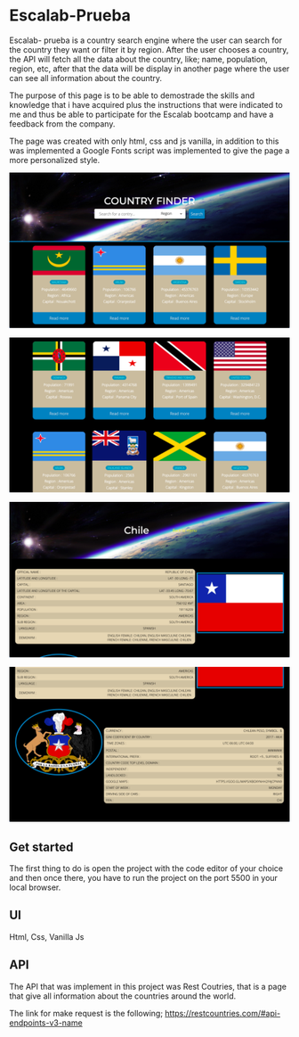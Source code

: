# Escalab-Prueba

Escalab- prueba is a country search engine where the user can search for the country they want or filter it by region. After the user chooses a country, the API will fetch all the data about the country, like; name, population, region, etc, after that the data will be display in another page where the user can see all information about the country.

The purpose of this page is to be able to demostrade the skills and knowledge that i have acquired plus the instructions that were indicated to me and thus be able to participate for the Escalab bootcamp and have a feedback from the company.

The page was created with only html, css and js vanilla, in addition to this was implemented a Google Fonts script was implemented to give the page a more personalized style.

![Intro](./img/Intro.png)

![Contries](./img/Countries.png)

![Country-Info](./img/Country-Info.png)

![Country-Info2](./img/Country-Info2.png)

## Get started

The first thing to do is open the project with the code editor of your choice and then once there, you have to run the project on the port 5500 in your local browser.

## UI

Html, Css, Vanilla Js

## API

The API that was implement in this project was Rest Coutries, that is a page that give all information about the countries around the world.

The link for make request is the following;
https://restcountries.com/#api-endpoints-v3-name
